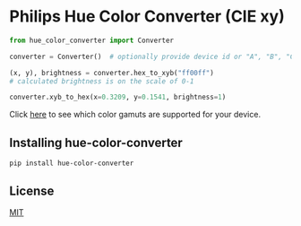 # Philips Hue Color Converter  (CIE xy)

```python
from hue_color_converter import Converter

converter = Converter()  # optionally provide device id or "A", "B", "C" color gamut for more accurate colors

(x, y), brightness = converter.hex_to_xyb("ff00ff")
# calculated brightness is on the scale of 0-1

converter.xyb_to_hex(x=0.3209, y=0.1541, brightness=1)
```

Click [here](https://developers.meethue.com/develop/hue-api/supported-devices/) to see which color gamuts are supported for your device.

## Installing hue-color-converter

```shell
pip install hue-color-converter
```

## License

[MIT](./LICENSE.txt)
